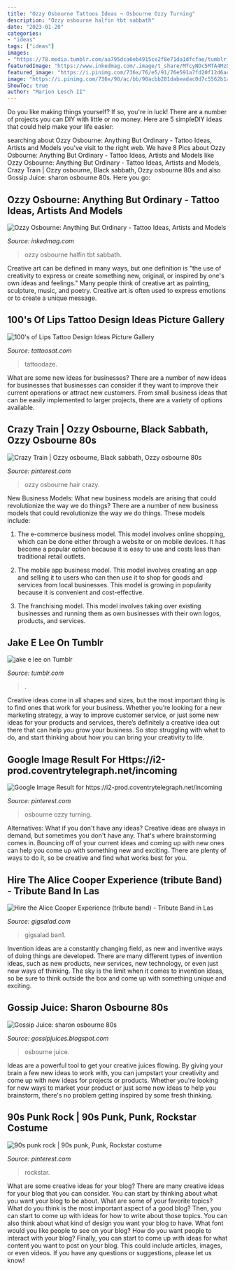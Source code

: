 ```yaml
---
title: "Ozzy Osbourne Tattoos Ideas ~ Osbourne Ozzy Turning"
description: "Ozzy osbourne halfin tbt sabbath"
date: "2023-01-20"
categories:
- "ideas"
tags: ["ideas"]
images:
- "https://78.media.tumblr.com/aa795dca6eb4915ce2f8e71da1dfcfae/tumblr_ohzm0nurII1rk26ano1_500.jpg"
featuredImage: "https://www.inkedmag.com/.image/t_share/MTcyNDc5MTA4MzQzODAxNzcw/ozzy-3.jpg"
featured_image: "https://i.pinimg.com/736x/76/e5/91/76e591a7fd20f12d6ac125ccae6e1e46--punk-rock.jpg"
image: "https://i.pinimg.com/736x/90/ac/bb/90acbb281dabeadac0d7c5562b1af608--s-rock-bands-metal-hair.jpg"
ShowToc: true
author: "Marion Lesch II"
---
```



Do you like making things yourself? If so, you're in luck! There are a number of projects you can DIY with little or no money. Here are 5 simpleDIY ideas that could help make your life easier: 

	

		
searching about Ozzy Osbourne: Anything But Ordinary - Tattoo Ideas, Artists and Models you've visit to the right web. We have 8 Pics about Ozzy Osbourne: Anything But Ordinary - Tattoo Ideas, Artists and Models like Ozzy Osbourne: Anything But Ordinary - Tattoo Ideas, Artists and Models, Crazy Train | Ozzy osbourne, Black sabbath, Ozzy osbourne 80s and also Gossip Juice: sharon osbourne 80s. Here you go:
		
    
## Ozzy Osbourne: Anything But Ordinary - Tattoo Ideas, Artists And Models

<img loading=lazy src="https://www.inkedmag.com/.image/t_share/MTcyNDc5MTA4MzQzODAxNzcw/ozzy-3.jpg" onerror="this.onerror=null;this.src='https://tse1.mm.bing.net/th?id=OIP.G-OrX5Cdh01kRDYIkZ5A_QHaLH&amp;pid=15.1';" alt="Ozzy Osbourne: Anything But Ordinary - Tattoo Ideas, Artists and Models">

_Source: inkedmag.com_

>ozzy osbourne halfin tbt sabbath. 

	

Creative art can be defined in many ways, but one definition is "the use of creativity to express or create something new, original, or inspired by one's own ideas and feelings." Many people think of creative art as painting, sculpture, music, and poetry. Creative art is often used to express emotions or to create a unique message.

    
## 100&#039;s Of Lips Tattoo Design Ideas Picture Gallery

<img loading=lazy src="https://tattoosat.com/wp-content/uploads/2015/03/Lip-Tattoos-7.jpg" onerror="this.onerror=null;this.src='https://tse1.mm.bing.net/th?id=OIP.czq9vKjX51EoVlB4edbJVgHaFC&amp;pid=15.1';" alt="100&#039;s of Lips Tattoo Design Ideas Picture Gallery">

_Source: tattoosat.com_

>tattoodaze. 

	

What are some new ideas for businesses?
There are a number of new ideas for businesses that businesses can consider if they want to improve their current operations or attract new customers. From small business ideas that can be easily implemented to larger projects, there are a variety of options available.

    
## Crazy Train | Ozzy Osbourne, Black Sabbath, Ozzy Osbourne 80s

<img loading=lazy src="https://i.pinimg.com/736x/90/ac/bb/90acbb281dabeadac0d7c5562b1af608--s-rock-bands-metal-hair.jpg" onerror="this.onerror=null;this.src='https://tse2.mm.bing.net/th?id=OIP.-f56w_gxQ3cpLdbu_mKrQwHaKw&amp;pid=15.1';" alt="Crazy Train | Ozzy osbourne, Black sabbath, Ozzy osbourne 80s">

_Source: pinterest.com_

>ozzy osbourne hair crazy. 

	

New Business Models: What new business models are arising that could revolutionize the way we do things?
There are a number of new business models that could revolutionize the way we do things. These models include:
1. The e-commerce business model. This model involves online shopping, which can be done either through a website or on mobile devices. It has become a popular option because it is easy to use and costs less than traditional retail outlets.

2. The mobile app business model. This model involves creating an app and selling it to users who can then use it to shop for goods and services from local businesses. This model is growing in popularity because it is convenient and cost-effective.

3. The franchising model. This model involves taking over existing businesses and running them as own businesses with their own logos, products, and services.

    
## Jake E Lee On Tumblr

<img loading=lazy src="https://78.media.tumblr.com/aa795dca6eb4915ce2f8e71da1dfcfae/tumblr_ohzm0nurII1rk26ano1_500.jpg" onerror="this.onerror=null;this.src='https://tse2.mm.bing.net/th?id=OIP.QJE5ovALe4Ewra42ZIrC4QHaK8&amp;pid=15.1';" alt="jake e lee on Tumblr">

_Source: tumblr.com_

>. 

	

Creative ideas come in all shapes and sizes, but the most important thing is to find ones that work for your business. Whether you’re looking for a new marketing strategy, a way to improve customer service, or just some new ideas for your products and services, there’s definitely a creative idea out there that can help you grow your business. So stop struggling with what to do, and start thinking about how you can bring your creativity to life.

    
## Google Image Result For Https://i2-prod.coventrytelegraph.net/incoming

<img loading=lazy src="https://i.pinimg.com/736x/ed/6d/f6/ed6df68ffa15d4df75973b33971ac052.jpg" onerror="this.onerror=null;this.src='https://tse1.mm.bing.net/th?id=OIP.1f83eBwQtQe6jpt59ZRANwHaFj&amp;pid=15.1';" alt="Google Image Result for https://i2-prod.coventrytelegraph.net/incoming">

_Source: pinterest.com_

>osbourne ozzy turning. 

	

Alternatives: What if you don't have any ideas?
Creative ideas are always in demand, but sometimes you don't have any. That's where brainstorming comes in. Bouncing off of your current ideas and coming up with new ones can help you come up with something new and exciting. There are plenty of ways to do it, so be creative and find what works best for you.

    
## Hire The Alice Cooper Experience (tribute Band) - Tribute Band In Las

<img loading=lazy src="https://s3.amazonaws.com/gigsalad_media/t/the_alice_cooper_experience_tribute_ban1/530fa367a394b_480_sq" onerror="this.onerror=null;this.src='https://tse2.mm.bing.net/th?id=OIP.ws70HOeaUEau85Q9OR78wgHaHa&amp;pid=15.1';" alt="Hire the Alice Cooper Experience (tribute band) - Tribute Band in Las">

_Source: gigsalad.com_

>gigsalad ban1. 

	

Invention ideas are a constantly changing field, as new and inventive ways of doing things are developed. There are many different types of invention ideas, such as new products, new services, new technology, or even just new ways of thinking. The sky is the limit when it comes to invention ideas, so be sure to think outside the box and come up with something unique and exciting.

    
## Gossip Juice: Sharon Osbourne 80s

<img loading=lazy src="https://lh5.googleusercontent.com/proxy/r7xezInFc7PkaZiIhlDRWOOwapWG9NK012VbeP7kmGvsW2mWr3PKbj37L0ByVVMVGqJV5Pd9-ao7EDTv0WVKpx7kklCgqvIh0-01LYFfZtL0QC0kwDLM2ODvphBKbyzIc7Gx4yIHTS4LlOuDM3swPA=s0-d" onerror="this.onerror=null;this.src='https://tse3.mm.bing.net/th?id=OIP.eduLemO4v9-gSf_3bA1XjQAAAA&amp;pid=15.1';" alt="Gossip Juice: sharon osbourne 80s">

_Source: gossipjuices.blogspot.com_

>osbourne juice. 

	

Ideas are a powerful tool to get your creative juices flowing. By giving your brain a few new ideas to work with, you can jumpstart your creativity and come up with new ideas for projects or products. Whether you're looking for new ways to market your product or just some new ideas to help you brainstorm, there's no problem getting inspired by some fresh thinking.

    
## 90s Punk Rock | 90s Punk, Punk, Rockstar Costume

<img loading=lazy src="https://i.pinimg.com/736x/76/e5/91/76e591a7fd20f12d6ac125ccae6e1e46--punk-rock.jpg" onerror="this.onerror=null;this.src='https://tse1.mm.bing.net/th?id=OIP.NbLfONlNYQN5rNsz6h8RngHaLH&amp;pid=15.1';" alt="90s punk rock | 90s punk, Punk, Rockstar costume">

_Source: pinterest.com_

>rockstar. 

	

What are some creative ideas for your blog?
There are many creative ideas for your blog that you can consider. You can start by thinking about what you want your blog to be about. What are some of your favorite topics? What do you think is the most important aspect of a good blog? Then, you can start to come up with ideas for how to write about those topics. You can also think about what kind of design you want your blog to have. What font would you like people to see on your blog? How do you want people to interact with your blog? Finally, you can start to come up with ideas for what content you want to post on your blog. This could include articles, images, or even videos. If you have any questions or suggestions, please let us know!

